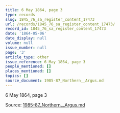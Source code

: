 ```yaml
---
title: 6 May 1864, page 3
type: records
slug: 1845_76_sa_register_content_17473
url: /records/1845_76_sa_register_content_17473/
record_id: 1845_76_sa_register_content_17473
date: '1864-05-06'
date_display: null
volume: null
issue_number: null
page: '3'
article_type: other
issue_reference: 6 May 1864, page 3
people_mentioned: []
places_mentioned: []
topics: []
source_document: 1985-87_Northern__Argus.md
---
```


6 May 1864, page 3

Source: [1985-87_Northern__Argus.md](/downloads/markdown/1985-87_Northern__Argus.md)
